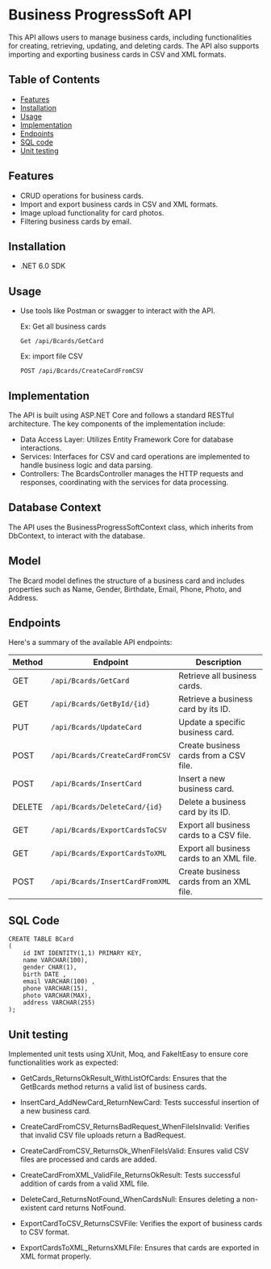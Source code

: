# Business ProgressSoft API
This API allows users to manage business cards, including functionalities for creating, retrieving, updating, and deleting cards. The API also supports importing and exporting business cards in CSV and XML formats.

## Table of Contents
- [Features](#features)
- [Installation](#installation)
- [Usage](#usage)
- [Implementation](#implementation)
- [Endpoints](#endpoints)
- [SQL code](#sqlcode)
- [Unit testing](#unittesting)

## Features
- CRUD operations for business cards.
- Import and export business cards in CSV and XML formats.
- Image upload functionality for card photos.
- Filtering business cards by email.

## Installation
- .NET 6.0 SDK
## Usage
- Use tools like Postman or swagger to interact with the API.

  Ex:
  Get all business cards
  ```
  Get /api/Bcards/GetCard
  ```
  Ex: import file CSV
    ```
  POST /api/Bcards/CreateCardFromCSV
  ```

## Implementation
The API is built using ASP.NET Core and follows a standard RESTful architecture. The key components of the implementation include:
- Data Access Layer: Utilizes Entity Framework Core for database interactions.
- Services: Interfaces for CSV and card operations are implemented to handle business logic and data parsing.
- Controllers: The BcardsController manages the HTTP requests and responses, coordinating with the services for data processing.

## Database Context
The API uses the BusinessProgressSoftContext class, which inherits from DbContext, to interact with the database.

## Model
The Bcard model defines the structure of a business card and includes properties such as Name, Gender, Birthdate, Email, Phone, Photo, and Address.

## Endpoints
Here's a summary of the available API endpoints:

| Method | Endpoint                       | Description                                   |
|--------|---------------------------------|-----------------------------------------------|
| GET    | `/api/Bcards/GetCard`           | Retrieve all business cards.                  |
| GET    | `/api/Bcards/GetById/{id}`      | Retrieve a business card by its ID.           |
| PUT    | `/api/Bcards/UpdateCard`        | Update a specific business card.              |
| POST   | `/api/Bcards/CreateCardFromCSV` | Create business cards from a CSV file.        |
| POST   | `/api/Bcards/InsertCard`        | Insert a new business card.                   |
| DELETE | `/api/Bcards/DeleteCard/{id}`   | Delete a business card by its ID.             |
| GET    | `/api/Bcards/ExportCardsToCSV`  | Export all business cards to a CSV file.      |
| GET    | `/api/Bcards/ExportCardsToXML`  | Export all business cards to an XML file.     |
| POST   | `/api/Bcards/InsertCardFromXML` | Create business cards from an XML file.       |


## SQL Code

```
CREATE TABLE BCard
(
    id INT IDENTITY(1,1) PRIMARY KEY,
    name VARCHAR(100),
    gender CHAR(1),
    birth DATE ,
    email VARCHAR(100) ,
    phone VARCHAR(15),
    photo VARCHAR(MAX), 
    address VARCHAR(255) 
);

```

## Unit testing
Implemented unit tests using XUnit, Moq, and FakeItEasy to ensure core functionalities work as expected:
- GetCards_ReturnsOkResult_WithListOfCards: Ensures that the GetBcards method returns a valid list of business cards.

- InsertCard_AddNewCard_ReturnNewCard: Tests successful insertion of a new business card.

- CreateCardFromCSV_ReturnsBadRequest_WhenFileIsInvalid: Verifies that invalid CSV file uploads return a BadRequest.

- CreateCardFromCSV_ReturnsOk_WhenFileIsValid: Ensures valid CSV files are processed and cards are added.

- CreateCardFromXML_ValidFile_ReturnsOkResult: Tests successful addition of cards from a valid XML file.

- DeleteCard_ReturnsNotFound_WhenCardsNull: Ensures deleting a non-existent card returns NotFound.

- ExportCardToCSV_ReturnsCSVFile: Verifies the export of business cards to CSV format.

- ExportCardsToXML_ReturnsXMLFile: Ensures that cards are exported in XML format properly.

